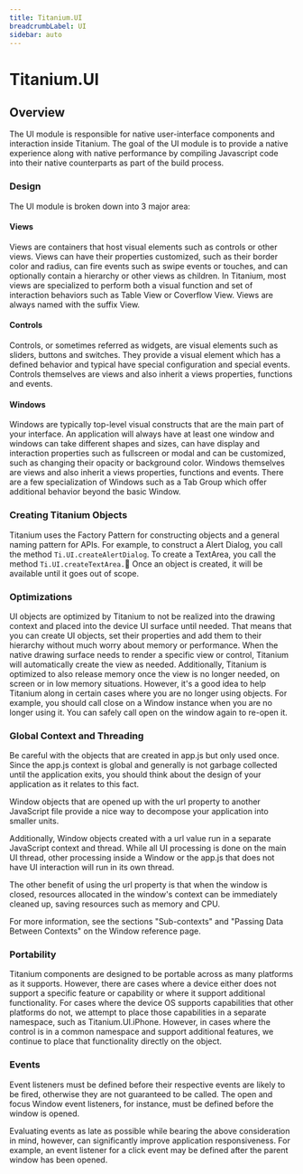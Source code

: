 ```yaml
---
title: Titanium.UI
breadcrumbLabel: UI
sidebar: auto
---
```


<Breadcrumb/>

# Titanium.UI

<ProxySummary/>

## Overview

The UI module is responsible for native user-interface components and interaction inside Titanium. The goal of the UI module is to provide a native experience along with native performance by compiling Javascript code into their native counterparts as part of the build process.

### Design
The UI module is broken down into 3 major area:

#### Views
Views are containers that host visual elements such as controls or other views. Views can have their properties customized, such as their border color and radius, can fire events such as swipe events or touches, and can optionally contain a hierarchy or other views as children. In Titanium, most views are specialized to perform both a visual function and set of interaction behaviors such as Table View or Coverflow View. Views are always named with the suffix View.

#### Controls
Controls, or sometimes referred as widgets, are visual elements such as sliders, buttons and switches. They provide a visual element which has a defined behavior and typical have special configuration and special events. Controls themselves are views and also inherit a views properties, functions and events.

#### Windows
Windows are typically top-level visual constructs that are the main part of your interface. An application will always have at least one window and windows can take different shapes and sizes, can have display and interaction properties such as fullscreen or modal and can be customized, such as changing their opacity or background color. Windows themselves are views and also inherit a views properties, functions and events. There are a few specialization of Windows such as a Tab Group which offer additional behavior beyond the basic Window.

### Creating Titanium Objects
Titanium uses the Factory Pattern for constructing objects and a general naming pattern for APIs. For example, to construct a Alert Dialog, you call the method `Ti.UI.createAlertDialog`. To create a TextArea, you call the method `Ti.UI.createTextArea.` Once an object is created, it will be available until it goes out of scope.

### Optimizations
UI objects are optimized by Titanium to not be realized into the drawing context and placed into the device UI surface until needed. That means that you can create UI objects, set their properties and add them to their hierarchy without much worry about memory or performance. When the native drawing surface needs to render a specific view or control, Titanium will automatically create the view as needed. Additionally, Titanium is optimized to also release memory once the view is no longer needed, on screen or in low memory situations. However, it's a good idea to help Titanium along in certain cases where you are no longer using objects. For example, you should call close on a Window instance when you are no longer using it. You can safely call open on the window again to re-open it.

### Global Context and Threading <Badge text="STILL VALID?" type="warn"/>
Be careful with the objects that are created in app.js but only used once. Since the app.js context is global and generally is not garbage collected until the application exits, you should think about the design of your application as it relates to this fact.

Window objects that are opened up with the url property to another JavaScript file provide a nice way to decompose your application into smaller units.

Additionally, Window objects created with a url value run in a separate JavaScript context and thread. While all UI processing is done on the main UI thread, other processing inside a Window or the app.js that does not have UI interaction will run in its own thread.

The other benefit of using the url property is that when the window is closed, resources allocated in the window's context can be immediately cleaned up, saving resources such as memory and CPU.

For more information, see the sections "Sub-contexts" and "Passing Data Between Contexts" on the Window reference page.

### Portability
Titanium components are designed to be portable across as many platforms as it supports. However, there are cases where a device either does not support a specific feature or capability or where it support additional functionality. For cases where the device OS supports capabilities that other platforms do not, we attempt to place those capabilities in a separate namespace, such as Titanium.UI.iPhone. However, in cases where the control is in a common namespace and support additional features, we continue to place that functionality directly on the object.

### Events
Event listeners must be defined before their respective events are likely to be fired, otherwise they are not guaranteed to be called. The open and focus Window event listeners, for instance, must be defined before the window is opened.

Evaluating events as late as possible while bearing the above consideration in mind, however, can significantly improve application responsiveness. For example, an event listener for a click event may be defined after the parent window has been opened.

<ApiDocs/>